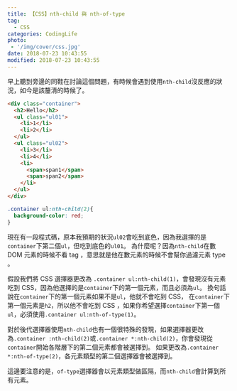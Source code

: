 ```yaml
---
title: 【CSS】nth-child 與 nth-of-type
tag:
  - CSS
categories: CodingLife
photo: 
 - '/img/cover/css.jpg'
date: 2018-07-23 10:43:55
modified: 2018-07-23 10:43:55
---
```


早上聽到旁邊的同鞋在討論這個問題，有時候會遇到使用`nth-child`沒反應的狀況，如今是該釐清的時候了。

<!--more-->

```html
<div class="container">
  <h2>Hello</h2>
  <ul class="ul01">
    <li>1</li>
    <li>2</li>
  </ul>
  <ul class="ul02">
    <li>3</li>
    <li>4</li>
    <li>
      <span>span1</span>
      <span>span2</span>
    </li>
  </ul>
</div>
```
```css
.container ul:nth-child(2){
  background-color: red;
}
```

現在有一段程式碼，原本我預期的狀況`ul02`會吃到底色，因為我選擇的是`container`下第二個`ul`，但吃到底色的`ul01`。
為什麼呢？因為`nth-child`在數 DOM 元素的時候不看 tag ，意思就是他在數元素的時候不會幫你過濾元素 type 。

假設我們將 CSS 選擇器更改為 `.container ul:nth-child(1)`，會發現沒有元素吃到 CSS，因為他選擇的是`container`下的第一個元素，而且必須為`ul`。
換句話說在`container`下的第一個元素如果不是`ul`，他就不會吃到 CSS， 在`container`下第一個元素是`h2`，所以他不會吃到 CSS ，如果你希望選擇`container`下第一個`ul`，必須使用`.container ul:nth-of-type(1)`。

對於後代選擇器使用`nth-child`也有一個很特殊的發現，如果選擇器更改為`.container :nth-child(2)`或`.container *:nth-child(2)`，你會發現從`container`開始各階層下的第二個元素都會被選擇到。
如果更改為`.container *:nth-of-type(2)`，各元素類型的第二個選擇器會被選擇到。

這邊要注意的是，`of-type`選擇器會以元素類型做區隔，而`nth-child`會計算到所有元素。